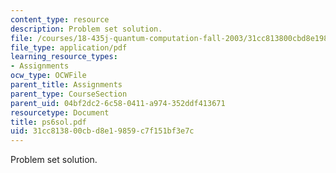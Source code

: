 ```yaml
---
content_type: resource
description: Problem set solution.
file: /courses/18-435j-quantum-computation-fall-2003/31cc813800cbd8e19859c7f151bf3e7c_ps6sol.pdf
file_type: application/pdf
learning_resource_types:
- Assignments
ocw_type: OCWFile
parent_title: Assignments
parent_type: CourseSection
parent_uid: 04bf2dc2-6c58-0411-a974-352ddf413671
resourcetype: Document
title: ps6sol.pdf
uid: 31cc8138-00cb-d8e1-9859-c7f151bf3e7c
---
```

Problem set solution.

